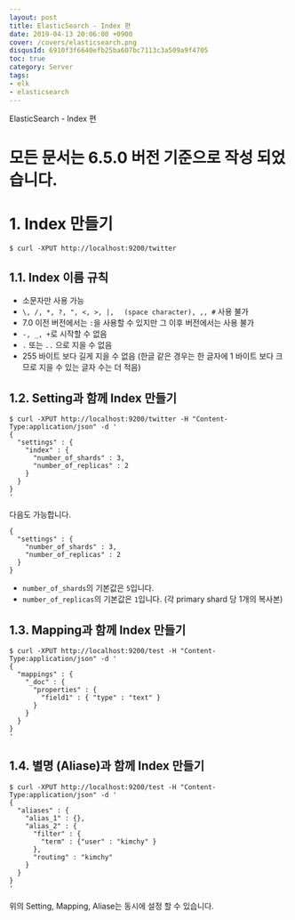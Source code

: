 ```yaml
---
layout: post
title: ElasticSearch - Index 편
date: 2019-04-13 20:06:00 +0900
cover: /covers/elasticsearch.png
disqusId: 6910f3f6640efb25ba607bc7113c3a509a9f4705
toc: true
category: Server
tags:
- elk
- elasticsearch
---
```


ElasticSearch - Index 편

<!-- more -->

# 모든 문서는 6.5.0 버전 기준으로 작성 되었습니다.

# 1. Index 만들기

```shell
$ curl -XPUT http://localhost:9200/twitter
```

## 1.1. Index 이름 규칙

- 소문자만 사용 가능
- `\, /, *, ?, ", <, >, |, ` ` (space character), ,, #` 사용 불가
- 7.0 이전 버전에서는 `:`을 사용할 수 있지만 그 이후 버전에서는 사용 불가
- `-, _, +`로 시작할 수 없음
- `.` 또는 `..` 으로 지을 수 없음
- 255 바이트 보다 길게 지을 수 없음 (한글 같은 경우는 한 글자에 1 바이트 보다 크므로 지을 수 있는 글자 수는 더 적음)

## 1.2. Setting과 함께 Index 만들기

```shell
$ curl -XPUT http://localhost:9200/twitter -H "Content-Type:application/json" -d '
{
  "settings" : {
    "index" : {
      "number_of_shards" : 3, 
      "number_of_replicas" : 2 
    }
  }
}
'
```

다음도 가능합니다.

```
{
  "settings" : {
    "number_of_shards" : 3,
    "number_of_replicas" : 2
  }
}
```

- `number_of_shards`의 기본값은 `5`입니다.
- `number_of_replicas`의 기본값은 `1`입니다. (각 primary shard 당 1개의 복사본)

## 1.3. Mapping과 함께 Index 만들기

```shell
$ curl -XPUT http://localhost:9200/test -H "Content-Type:application/json" -d '
{
  "mappings" : {
    "_doc" : {
      "properties" : {
        "field1" : { "type" : "text" }
      }
    }
  }
}
'
```

## 1.4. 별명 (Aliase)과 함께 Index 만들기

```shell
$ curl -XPUT http://localhost:9200/test -H "Content-Type:application/json" -d '
{
  "aliases" : {
    "alias_1" : {},
    "alias_2" : {
      "filter" : {
        "term" : {"user" : "kimchy" }
      },
      "routing" : "kimchy"
    }
  }
}
'
```

위의 Setting, Mapping, Aliase는 동시에 설정 할 수 있습니다.

